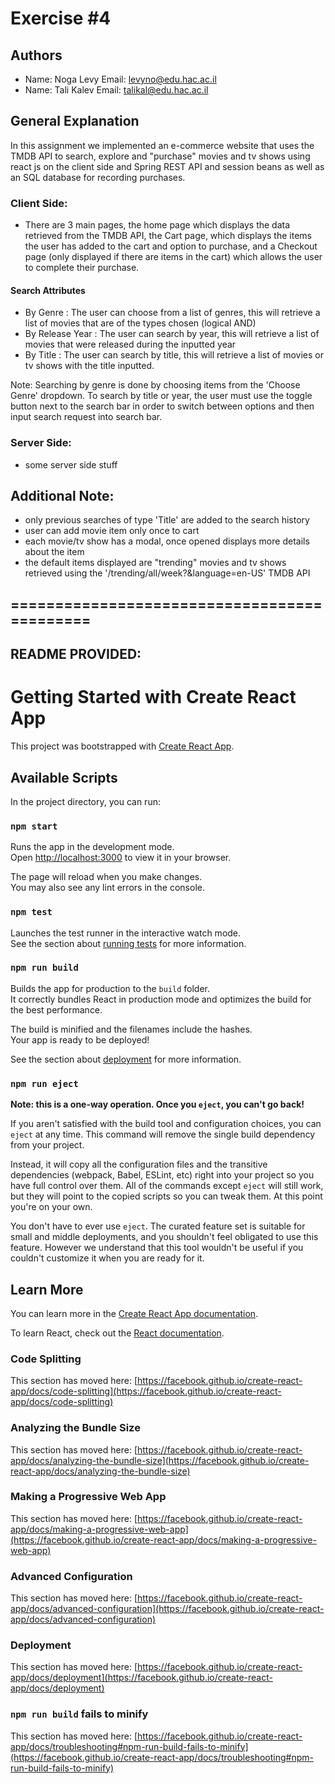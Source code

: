 # Exercise #4
## Authors
* Name: Noga Levy Email: levyno@edu.hac.ac.il
* Name: Tali Kalev Email: talikal@edu.hac.ac.il

## General Explanation
In this assignment we implemented an e-commerce website that uses the TMDB API to search, 
explore and "purchase" movies and tv shows using react js on the client side 
and Spring REST API and session beans as well as an SQL database for recording purchases.


### Client Side:
- There are 3 main pages, the home page which displays the data retrieved from the TMDB API,
the Cart page, which displays the items the user has added to the cart and option to purchase,
and a Checkout page (only displayed if there are items in the cart) which allows the user to complete 
their purchase.

#### Search Attributes
- By Genre : The user can choose from a list of genres, this will retrieve a list of movies that
are of the types chosen (logical AND)
- By Release Year : The user can search by year, this will retrieve a list of movies that were released
during the inputted year
- By Title : The user can search by title, this will retrieve a list of movies or tv shows with the title 
inputted.

Note: Searching by genre is done by choosing items from the 'Choose Genre' dropdown. To search by title 
or year, the user must use the toggle button next to the search bar in order to switch between options 
and then input search request into search bar.


### Server Side:
- some server side stuff

## Additional Note:
- only previous searches of type 'Title' are added to the search history
- user can add movie item only once to cart
- each movie/tv show has a modal, once opened displays more details about the item
- the default items displayed are "trending" movies and tv shows retrieved using the
  '/trending/all/week?&language=en-US' TMDB API

## ============================================

## README PROVIDED:

# Getting Started with Create React App

This project was bootstrapped with [Create React App](https://github.com/facebook/create-react-app).

## Available Scripts

In the project directory, you can run:

### `npm start`

Runs the app in the development mode.\
Open [http://localhost:3000](http://localhost:3000) to view it in your browser.

The page will reload when you make changes.\
You may also see any lint errors in the console.

### `npm test`

Launches the test runner in the interactive watch mode.\
See the section about [running tests](https://facebook.github.io/create-react-app/docs/running-tests) for more information.

### `npm run build`

Builds the app for production to the `build` folder.\
It correctly bundles React in production mode and optimizes the build for the best performance.

The build is minified and the filenames include the hashes.\
Your app is ready to be deployed!

See the section about [deployment](https://facebook.github.io/create-react-app/docs/deployment) for more information.

### `npm run eject`

**Note: this is a one-way operation. Once you `eject`, you can't go back!**

If you aren't satisfied with the build tool and configuration choices, you can `eject` at any time. This command will remove the single build dependency from your project.

Instead, it will copy all the configuration files and the transitive dependencies (webpack, Babel, ESLint, etc) right into your project so you have full control over them. All of the commands except `eject` will still work, but they will point to the copied scripts so you can tweak them. At this point you're on your own.

You don't have to ever use `eject`. The curated feature set is suitable for small and middle deployments, and you shouldn't feel obligated to use this feature. However we understand that this tool wouldn't be useful if you couldn't customize it when you are ready for it.

## Learn More

You can learn more in the [Create React App documentation](https://facebook.github.io/create-react-app/docs/getting-started).

To learn React, check out the [React documentation](https://reactjs.org/).

### Code Splitting

This section has moved here: [https://facebook.github.io/create-react-app/docs/code-splitting](https://facebook.github.io/create-react-app/docs/code-splitting)

### Analyzing the Bundle Size

This section has moved here: [https://facebook.github.io/create-react-app/docs/analyzing-the-bundle-size](https://facebook.github.io/create-react-app/docs/analyzing-the-bundle-size)

### Making a Progressive Web App

This section has moved here: [https://facebook.github.io/create-react-app/docs/making-a-progressive-web-app](https://facebook.github.io/create-react-app/docs/making-a-progressive-web-app)

### Advanced Configuration

This section has moved here: [https://facebook.github.io/create-react-app/docs/advanced-configuration](https://facebook.github.io/create-react-app/docs/advanced-configuration)

### Deployment

This section has moved here: [https://facebook.github.io/create-react-app/docs/deployment](https://facebook.github.io/create-react-app/docs/deployment)

### `npm run build` fails to minify

This section has moved here: [https://facebook.github.io/create-react-app/docs/troubleshooting#npm-run-build-fails-to-minify](https://facebook.github.io/create-react-app/docs/troubleshooting#npm-run-build-fails-to-minify)
